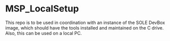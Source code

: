 # MSP_LocalSetup
This repo is to be used in coordination with an instance of the SOLE DevBox image, which should have the tools installed and maintained on the C drive.  Also, this can be used on a local PC.
